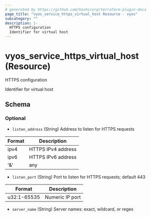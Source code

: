 ```yaml
---
# generated by https://github.com/hashicorp/terraform-plugin-docs
page_title: "vyos_service_https_virtual_host Resource - vyos"
subcategory: ""
description: |-
  HTTPS configuration
  Identifier for virtual host
---
```


# vyos_service_https_virtual_host (Resource)

HTTPS configuration

Identifier for virtual host



<!-- schema generated by tfplugindocs -->
## Schema

### Optional

- `listen_address` (String) Address to listen for HTTPS requests

|  Format  |  Description  |
|----------|---------------|
|  ipv4  |  HTTPS IPv4 address  |
|  ipv6  |  HTTPS IPv6 address  |
|  '&'  |  any  |
- `listen_port` (String) Port to listen for HTTPS requests; default 443

|  Format  |  Description  |
|----------|---------------|
|  u32:1-65535  |  Numeric IP port  |
- `server_name` (String) Server names: exact, wildcard, or regex
